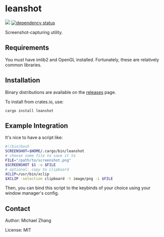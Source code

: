 leanshot
========

[![](https://api.travis-ci.org/iptq/leanshot.svg?branch=develop)](https://travis-ci.org/iptq/leanshot)
[![dependency status](https://deps.rs/repo/github/iptq/leanshot/status.svg)](https://deps.rs/repo/github/iptq/leanshot)

Screenshot-capturing utility.

Requirements
------------

You must have imlib2 and OpenGL installed. Fortunately, these are relatively common libraries.

Installation
------------

Binary distributions are available on the [releases](https://github.com/iptq/leanshot/releases) page.

To install from crates.io, use:

```
cargo install leanshot
```

Example Integration
-------------------

It's nice to have a script like:

```bash
#!/bin/bash
SCREENSHOT=$HOME/.cargo/bin/leanshot
# choose some file to save it to
FILE="/path/to/screenshot.png"
$SCREENSHOT $1 -o $FILE
# optional: copy to clipboard
XCLIP=/usr/bin/xclip
$XCLIP -selection clipboard -t image/png -i $FILE
```

Then, you can bind this script to the keybinds of your choice using your window manager's config.

Contact
-------

Author: Michael Zhang

License: MIT
